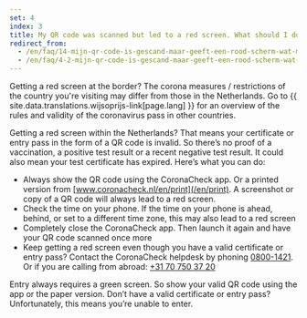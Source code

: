 ```yaml
---
set: 4
index: 3
title: My QR code was scanned but led to a red screen. What should I do?
redirect_from: 
  - /en/faq/14-mijn-qr-code-is-gescand-maar-geeft-een-rood-scherm-wat-moet-ik-doen
  - /en/faq/4-2-mijn-qr-code-is-gescand-maar-geeft-een-rood-scherm-wat-moet-ik-doen
---
```

Getting a red screen at the border? The corona measures / restrictions of the country you're visiting may differ from those in the Netherlands. Go to {{ site.data.translations.wijsoprijs-link[page.lang] }} for an overview of the rules and validity of the coronavirus pass in other countries.

Getting a red screen within the Netherlands? That means your certificate or entry pass in the form of a QR code is invalid. So there’s no proof of a vaccination, a positive test result or a recent negative test result. It could also mean your test certificate has expired. Here’s what you can do:

- Always show the QR code using the CoronaCheck app. Or a printed version from [www.coronacheck.nl/en/print](/en/print). A screenshot or copy of a QR code will always lead to a red screen.
- Check the time on your phone. If the time on your phone is ahead, behind, or set to a different time zone, this may also lead to a red screen
- Completely close the CoronaCheck app. Then launch it again and have your QR code scanned once more
- Keep getting a red screen even though you have a valid certificate or entry pass? Contact the CoronaCheck helpdesk by phoning <a href="tel:08001421">0800-1421</a>. Or if you are calling from abroad: <a href="tel:+31707503720">+31 70 750 37 20</a>

Entry always requires a green screen. So show your valid QR code using the app or the paper version. Don’t have a valid certificate or entry pass? Unfortunately, this means you’re unable to enter.

